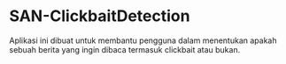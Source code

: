 # SAN-ClickbaitDetection

Aplikasi ini dibuat untuk membantu pengguna dalam menentukan apakah sebuah berita yang ingin dibaca termasuk clickbait atau bukan.
